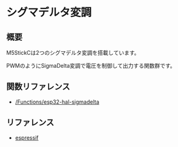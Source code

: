 # シグマデルタ変調

## 概要

M5StickCは2つのシグマデルタ変調を搭載しています。

PWMのようにSigmaDelta変調で電圧を制御して出力する関数群です。

## 関数リファレンス

- [/Functions/esp32-hal-sigmadelta](../../Functions/esp32-hal-sigmadelta/)

## リファレンス
- [espressif](https://docs.espressif.com/projects/esp-idf/en/latest/api-reference/peripherals/sigmadelta.html)
